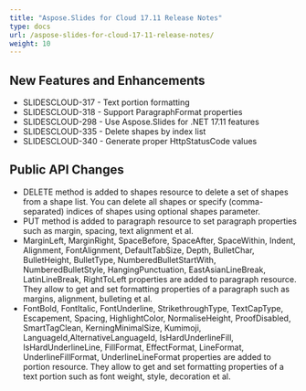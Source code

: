 ```yaml
---
title: "Aspose.Slides for Cloud 17.11 Release Notes"
type: docs
url: /aspose-slides-for-cloud-17-11-release-notes/
weight: 10
---
```


## **New Features and Enhancements**
- SLIDESCLOUD-317 - Text portion formatting
- SLIDESCLOUD-318 - Support ParagraphFormat properties
- SLIDESCLOUD-298 - Use Aspose.Slides for .NET 17.11 features
- SLIDESCLOUD-335 - Delete shapes by index list
- SLIDESCLOUD-340 - Generate proper HttpStatusCode values




## **Public API Changes**
- DELETE method is added to shapes resource to delete a set of shapes from a shape list. You can delete all shapes or specify (comma-separated) indices of shapes using optional shapes parameter.
- PUT method is added to paragraph resource to set paragraph properties such as margin, spacing, text alignment et al.
- MarginLeft, MarginRight, SpaceBefore, SpaceAfter, SpaceWithin, Indent, Alignment, FontAlignment, DefaultTabSize, Depth, BulletChar, BulletHeight, BulletType, NumberedBulletStartWith, NumberedBulletStyle, HangingPunctuation, EastAsianLineBreak, LatinLineBreak, RightToLeft properties are added to paragraph resource. They allow to get and set formatting properties of a paragraph such as margins, alignment, bulleting et al.
- FontBold, FontItalic, FontUnderline, StrikethroughType, TextCapType, Escapement, Spacing, HighlightColor, NormaliseHeight, ProofDisabled, SmartTagClean, KerningMinimalSize, Kumimoji, LanguageId,AlternativeLanguageId, IsHardUnderlineFill, IsHardUnderlineLine, FillFormat, EffectFormat, LineFormat, UnderlineFillFormat, UnderlineLineFormat properties are added to portion resource. They allow to get and set formatting properties of a text portion such as font weight, style, decoration et al.
